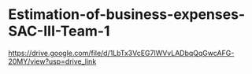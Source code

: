 # Estimation-of-business-expenses-SAC-III-Team-1
https://drive.google.com/file/d/1LbTx3VcEG7lWVvLADbqQqGwcAFG-20MY/view?usp=drive_link
